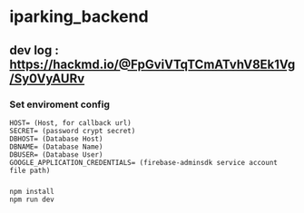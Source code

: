 # iparking_backend

## dev log : https://hackmd.io/@FpGviVTqTCmATvhV8Ek1Vg/Sy0VyAURv

### Set enviroment config
    HOST= (Host, for callback url)
    SECRET= (password crypt secret)
    DBHOST= (Database Host)
    DBNAME= (Database Name)
    DBUSER= (Database User)
    GOOGLE_APPLICATION_CREDENTIALS= (firebase-adminsdk service account file path)
### 
    npm install
    npm run dev
    
